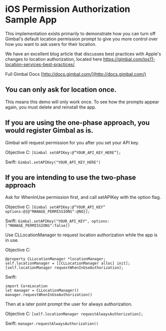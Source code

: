 # iOS Permission Authorization Sample App
This implementation exists primarily to demonstrate how you can turn off Gimbal's default location permission prompt to give you more control over how you want to ask users for their location.

We have an excellent blog article that discusses best practices with Apple's changes to location authorization, located here https://gimbal.com/ios11-location-services-best-practices/.

Full Gimbal Docs [http://docs.gimbal.com/](http://docs.gimbal.com/)

## You can only ask for location once.
This means this demo will only work once. To see how the prompts appear again, you must delete and reinstall the app.

## If you are using the one-phase approach, you would register Gimbal as is. 
Gimbal will request permission for you after you set your API key.

Objective C:
```[Gimbal setAPIKey:@”YOUR_API_KEY_HERE”];```

Swift:
```Gimbal.setAPIKey("YOUR_API_KEY_HERE")```



## If you are intending to use the two-phase approach

Ask for WhenInUse permission first, and call setAPIKey with the option flag.

Objective C:
```[Gimbal setAPIKey:@”YOUR_API_KEY” options:@{@"MANAGE_PERMISSIONS":@NO}];```

Swift:
```Gimbal.setAPIKey("YOUR_API_KEY", options: ["MANAGE_PERMISSIONS":false])```


Use CLLocationManager to request location authorization while the app is in use.

Objective C:
```
@property CLLocationManager *locationManager;
self.locationManager = [[CLLocationManager alloc] init];
[self.locationManager requestWhenInUseAuthorization];
```

Swift:
```
import CoreLocation
let manager = CLLocationManager()
manager.requestWhenInUseAuthorization()
```



Then at a later point prompt the user for always authorization.

Objective C:
```[self.locationManager requestAlwaysAuthorization];```

Swift:
```manager.requestAlwaysAuthorization()```





